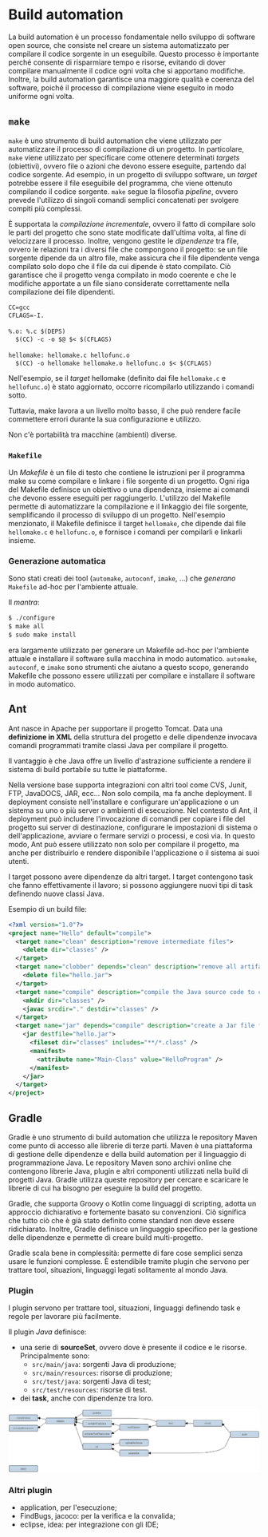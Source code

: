 # Build automation

La build automation è un processo fondamentale nello sviluppo di software open source, che consiste nel creare un sistema automatizzato per compilare il codice sorgente in un eseguibile. 
Questo processo è importante perché consente di risparmiare tempo e risorse, evitando di dover compilare manualmente il codice ogni volta che si apportano modifiche. 
Inoltre, la build automation garantisce una maggiore qualità e coerenza del software, poiché il processo di compilazione viene eseguito in modo uniforme ogni volta.

## `make`

`make` è uno strumento di build automation che viene utilizzato per automatizzare il processo di compilazione di un progetto. 
In particolare, `make` viene utilizzato per specificare come ottenere determinati _targets_ (obiettivi), ovvero file o azioni che devono essere eseguite, partendo dal codice sorgente. 
Ad esempio, in un progetto di sviluppo software, un _target_ potrebbe essere il file eseguibile del programma, che viene ottenuto compilando il codice sorgente. 
`make` segue la filosofia _pipeline_, ovvero prevede l'utilizzo di singoli comandi semplici concatenati per svolgere compiti più complessi.

È supportata la _compilazione incrementale_, ovvero il fatto di compilare solo le parti del progetto che sono state modificate dall'ultima volta, al fine di velocizzare il processo. 
Inoltre, vengono gestite le _dipendenze_ tra file, ovvero le relazioni tra i diversi file che compongono il progetto: se un file sorgente dipende da un altro file, make assicura che il file dipendente venga compilato solo dopo che il file da cui dipende è stato compilato. 
Ciò garantisce che il progetto venga compilato in modo coerente e che le modifiche apportate a un file siano considerate correttamente nella compilazione dei file dipendenti.

```make
CC=gcc
CFLAGS=-I.

%.o: %.c $(DEPS)
  $(CC) -c -o $@ $< $(CFLAGS)

hellomake: hellomake.c hellofunc.o
  $(CC) -o hellomake hellomake.o hellofunc.o $< $(CFLAGS)
```

Nell'esempio, se il _target_ hellomake (definito dai file `hellomake.c` e `hellofunc.o`) è stato aggiornato, occorre ricompilarlo utilizzando i comandi sotto.

Tuttavia, make lavora a un livello molto basso, il che può rendere facile commettere errori durante la sua configurazione e utilizzo.

Non c'è portabilità tra macchine (ambienti) diverse.

### `Makefile`

Un _Makefile_ è un file di testo che contiene le istruzioni per il programma make su come compilare e linkare i file sorgente di un progetto. 
Ogni riga del Makefile definisce un obiettivo o una dipendenza, insieme ai comandi che devono essere eseguiti per raggiungerlo. 
L'utilizzo del Makefile permette di automatizzare la compilazione e il linkaggio dei file sorgente, semplificando il processo di sviluppo di un progetto. 
Nell'esempio menzionato, il Makefile definisce il target `hellomake`, che dipende dai file `hellomake.c` e `hellofunc.o`, e fornisce i comandi per compilarli e linkarli insieme.

### Generazione automatica

Sono stati creati dei tool (`automake`, `autoconf`, `imake`, ...) che _generano_ `Makefile` ad-hoc per l'ambiente attuale.

Il _mantra_:
```bash
$ ./configure
$ make all
$ sudo make install
```
era largamente utilizzato per generare un Makefile ad-hoc per l'ambiente attuale e installare il software sulla macchina in modo automatico. 
`automake`, `autoconf`, e `imake` sono strumenti che aiutano a questo scopo, generando Makefile che possono essere utilizzati per compilare e installare il software in modo automatico.

## Ant 
Ant nasce in Apache per supportare il progetto Tomcat.
Data una __definizione in XML__ della struttura del progetto e delle dipendenze invocava comandi programmati tramite classi Java per compilare il progetto.

Il vantaggio è che Java offre un livello d'astrazione sufficiente a rendere il sistema di build portabile su tutte le piattaforme.

Nella versione base supporta integrazioni con altri tool come CVS, Junit, FTP, JavaDOCS, JAR, ecc...
Non solo compila, ma fa anche deployment.
Il deployment consiste nell'installare e configurare un'applicazione o un sistema su uno o più server o ambienti di esecuzione. 
Nel contesto di Ant, il deployment può includere l'invocazione di comandi per copiare i file del progetto sui server di destinazione, configurare le impostazioni di sistema o dell'applicazione, avviare o fermare servizi o processi, e così via. 
In questo modo, Ant può essere utilizzato non solo per compilare il progetto, ma anche per distribuirlo e rendere disponibile l'applicazione o il sistema ai suoi utenti.

I target possono avere dipendenze da altri target.
I target contengono task che fanno effettivamente il lavoro; si possono aggiungere nuovi tipi di task definendo nuove classi Java.

Esempio di un build file:

```xml
<?xml version="1.0"?>
<project name="Hello" default="compile">
  <target name="clean" description="remove intermediate files">
    <delete dir="classes" />
  </target>
  <target name="clobber" depends="clean" description="remove all artifact files">
    <delete file="hello.jar">
  </target>
  <target name="compile" description="compile the Java source code to class files">
    <mkdir dir="classes" />
    <javac srcdir="." destdir="classes" />
  </target>
  <target name="jar" depends="compile" description="create a Jar file for the application">
    <jar destfile="hello.jar">
      <fileset dir="classes" includes="**/*.class" />
      <manifest>
        <attribute name="Main-Class" value="HelloProgram" />
      </manifest>
    </jar>
  </target>
</project>
```

## Gradle

Gradle è uno strumento di build automation che utilizza le repository Maven come punto di accesso alle librerie di terze parti. 
Maven è una piattaforma di gestione delle dipendenze e della build automation per il linguaggio di programmazione Java. 
Le repository Maven sono archivi online che contengono librerie Java, plugin e altri componenti utilizzati nella build di progetti Java. 
Gradle utilizza queste repository per cercare e scaricare le librerie di cui ha bisogno per eseguire la build del progetto.

Gradle, che supporta Groovy o Kotlin come linguaggi di scripting, adotta un approccio dichiarativo e fortemente basato su convenzioni. 
Ciò significa che tutto ciò che è già stato definito come standard non deve essere ridichiarato. 
Inoltre, Gradle definisce un linguaggio specifico per la gestione delle dipendenze e permette di creare build multi-progetto.

Gradle scala bene in complessità: permette di fare cose semplici senza usare le funzioni complesse. 
È estendibile tramite plugin che servono per trattare tool, situazioni, linguaggi legati solitamente al mondo Java.

### Plugin

I plugin servono per trattare tool, situazioni, linguaggi definendo task e regole per lavorare più facilmente.

Il plugin _Java_ definisce:
- una serie di __sourceSet__, ovvero dove è presente il codice e le risorse. Principalmente sono:
  - `src/main/java`: sorgenti Java di produzione;
  - `src/main/resources`: risorse di produzione;
  - `src/test/java`: sorgenti Java di test;
  - `src/test/resources`: risorse di test.
- dei __task__, anche con dipendenze tra loro.

![Task gradle](/assets/06_gradle-tasks.png)

### Altri plugin
- application, per l'esecuzione;
- FindBugs, jacoco: per la verifica e la convalida;
- eclipse, idea: per integrazione con gli IDE;